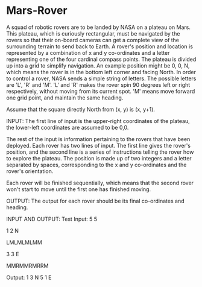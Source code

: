 # Mars-Rover

A squad of robotic rovers are to be landed by NASA on a plateau on 
Mars. This plateau, which is curiously rectangular, must be navigated 
by the rovers so that their on-board cameras can get a complete view 
of the surrounding terrain to send back to Earth. A rover's position 
and location is represented by a combination of x and y co-ordinates 
and a letter representing one of the four cardinal compass points. The 
plateau is divided up into a grid to simplify navigation. An example 
position might be 0, 0, N, which means the rover is in the bottom left 
corner and facing North. In order to control a rover, NASA sends a 
simple string of letters. The possible letters are 'L', 'R' and 'M'. 
'L' and 'R' makes the rover spin 90 degrees left or right 
respectively, without moving from its current spot. 'M' means move 
forward one grid point, and maintain the same heading. 
 
Assume that the square directly North from (x, y) is (x, y+1). 
 
INPUT: 
The first line of input is the upper-right coordinates of the plateau, 
the lower-left coordinates are assumed to be 0,0. 
 
The rest of the input is information pertaining to the rovers that 
have been deployed. Each rover has two lines of input. The first line 
gives the rover's position, and the second line is a series of 
instructions telling the rover how to explore the plateau. The 
position is made up of two integers and a letter separated by spaces, 
corresponding to the x and y co-ordinates and the rover's orientation. 
 
Each rover will be finished sequentially, which means that the second 
rover won't start to move until the first one has finished moving. 
 
OUTPUT: 
The output for each rover should be its final co-ordinates and heading. 
 
INPUT AND OUTPUT: 
Test Input: 
5 5 
 
1 2 N 
 
LMLMLMLMM 
 
3 3 E 
 
MMRMMRMRRM 
 
Output:
1 3 N
5 1 E
